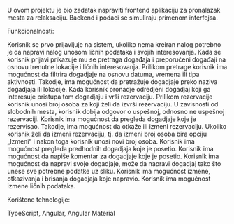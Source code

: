 U ovom projektu je bio zadatak napraviti frontend aplikaciju za pronalazak mesta za relaksaciju.
Backend i podaci se simuliraju primenom interfejsa.

Funkcionalnosti:

  Korisnik se prvo prijavljuje na sistem, ukoliko nema kreiran nalog potrebno je da napravi nalog unosom ličnih podataka i svojih interesovanja.
  Kada se korisnik prijavi prikazuje mu se pretraga događaja i preporučeni događaji na osnovu trenutne lokacije i ličnih interesovanja.
  Prilikom pretrage korisnik ima mogućnost da filtrira dogadjaje na osnovu datuma, vremena ili tipa aktivnosti. Takodje, ima mogućnost da pretražuje dogadjaje preko naziva dogadjaja ili lokacije.
  Kada korisnik pronadje odredjeni dogadjaj koji ga interesuje pristupa tom dogadjaju i vrši rezervaciju.
  Prilikom rezervacije korisnik unosi broj osoba za koji želi da izvrši rezervaciju. U zavisnosti od slobodnih mesta, korisnik dobija odgovor o uspešnoj, odnosno ne uspešnoj rezervaciji.
  Korisnik ima mogućnost da pregleda dogadjaje koje je rezervisao. Takodje, ima mogućnost da otkaže ili izmeni rezervaciju.
  Ukoliko korisnik želi da izmeni rezervaciju, tj. da izmeni broj osoba bira opciju „Izmeni“ i nakon toga korisnik unosi novi broj osoba.
  Korisnik ima mogućnost pregleda predhodnih dogadjaja koje je posetio.
  Korisnik ima mogućnost da napiše komentar za dogadjaje koje je posetio.
  Korisnik ima mogućnost da napravi svoje dogadjaje, može da napravi dogadjaj tako što unese sve potrebne podatke uz sliku.
  Korisnik ima mogućnost izmene, otkazivanja i brisanja dogadjaja koje napravio.
  Korisnik ima mogućnost izmene ličnih podataka.

Korištene tehnologije:

  TypeScript, Angular, Angular Material
  
